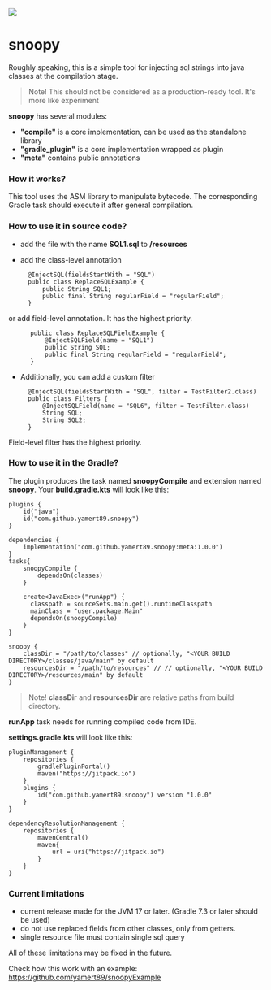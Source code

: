 [![](https://jitpack.io/v/yamert89/snoopy.svg)](https://jitpack.io/#yamert89/snoopy)

# snoopy

Roughly speaking, this is a simple tool for injecting sql strings into java classes at the
compilation stage.

> Note! This should not be considered as a production-ready tool. It's more like experiment

**snoopy** has several modules:

- **"compile"** is a core implementation, can be used as the standalone library
- **"gradle_plugin"** is a core implementation wrapped as plugin
- **"meta"** contains public annotations

### How it works?

This tool uses the ASM library to manipulate bytecode. The corresponding Gradle task should execute it after general
compilation.

### How to use it in source code?

- add the file with the name **SQL1.sql** to **/resources**
- add the class-level annotation

        @InjectSQL(fieldsStartWith = "SQL")
        public class ReplaceSQLExample {
            public String SQL1;
            public final String regularField = "regularField";
        }

or add field-level annotation. It has the highest priority.

          public class ReplaceSQLFieldExample {
              @InjectSQLField(name = "SQL1")
              public String SQL;
              public final String regularField = "regularField";
          }

- Additionally, you can add a custom filter

        @InjectSQL(fieldsStartWith = "SQL", filter = TestFilter2.class)
        public class Filters {
            @InjectSQLField(name = "SQL6", filter = TestFilter.class)
            String SQL;
            String SQL2;
        }

Field-level filter has the highest priority.

### How to use it in the Gradle?

The plugin produces the task named **snoopyCompile** and extension named **snoopy**.
Your **build.gradle.kts** will look like this:

    plugins {
        id("java")
        id("com.github.yamert89.snoopy")
    }

    dependencies {
        implementation("com.github.yamert89.snoopy:meta:1.0.0")
    }
    tasks{
        snoopyCompile {
            dependsOn(classes)
        }
    
        create<JavaExec>("runApp") {
          classpath = sourceSets.main.get().runtimeClasspath
          mainClass = "user.package.Main"
          dependsOn(snoopyCompile)
        }
    }

    snoopy {
        classDir = "/path/to/classes" // optionally, "<YOUR BUILD DIRECTORY>/classes/java/main" by default
        resourcesDir = "/path/to/resources" // // optionally, "<YOUR BUILD DIRECTORY>/resources/main" by default
    }

> Note!
> **classDir** and **resourcesDir** are relative paths from build directory.

**runApp** task needs for running compiled code from IDE.

**settings.gradle.kts** will look like this:

    pluginManagement {
        repositories {
            gradlePluginPortal()
            maven("https://jitpack.io")
        }
        plugins {
            id("com.github.yamert89.snoopy") version "1.0.0"
        }
    }
    
    dependencyResolutionManagement {
        repositories {
            mavenCentral()
            maven{
                url = uri("https://jitpack.io")
            }
        }
    }

### Current limitations

- current release made for the JVM 17 or later. (Gradle 7.3 or later should be used)
- do not use replaced fields from other classes, only from getters.
- single resource file must contain single sql query

All of these limitations may be fixed in the future.

Check how this work with an example: https://github.com/yamert89/snoopyExample
